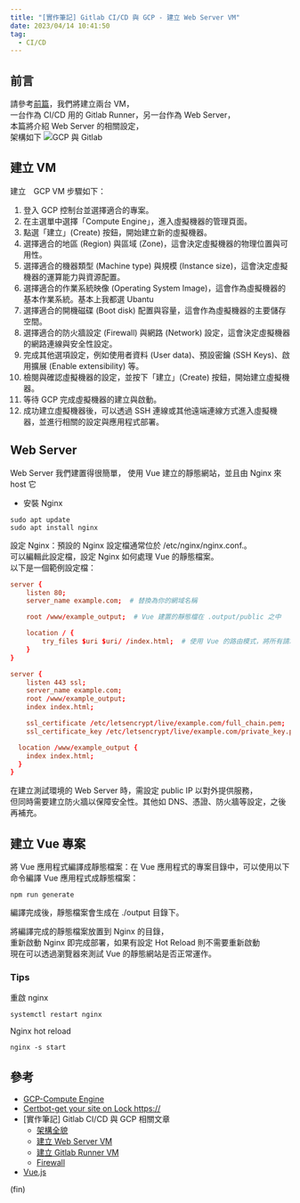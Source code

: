 ```yaml
---
title: "[實作筆記] Gitlab CI/CD 與 GCP - 建立 Web Server VM"
date: 2023/04/14 10:41:50
tag:
  - CI/CD
---
```


## 前言

請參考[前篇](https://blog.marsen.me/2023/04/13/2023/gitlab_ci_and_gcp_vm/)，我們將建立兩台 VM，  
一台作為 CI/CD 用的 Gitlab Runner，另一台作為 Web Server，  
本篇將介紹 Web Server 的相關設定，  
架構如下
![GCP 與 Gitlab](/images/2023/gitlab-gcp.jpg)

## 建立 VM

建立　GCP VM 步驟如下：

1. 登入 GCP 控制台並選擇適合的專案。
2. 在主選單中選擇「Compute Engine」，進入虛擬機器的管理頁面。
3. 點選「建立」(Create) 按鈕，開始建立新的虛擬機器。
4. 選擇適合的地區 (Region) 與區域 (Zone)，這會決定虛擬機器的物理位置與可用性。
5. 選擇適合的機器類型 (Machine type) 與規模 (Instance size)，這會決定虛擬機器的運算能力與資源配置。
6. 選擇適合的作業系統映像 (Operating System Image)，這會作為虛擬機器的基本作業系統。基本上我都選 Ubantu
7. 選擇適合的開機磁碟 (Boot disk) 配置與容量，這會作為虛擬機器的主要儲存空間。
8. 選擇適合的防火牆設定 (Firewall) 與網路 (Network) 設定，這會決定虛擬機器的網路連線與安全性設定。
9. 完成其他選項設定，例如使用者資料 (User data)、預設密鑰 (SSH Keys)、啟用擴展 (Enable extensibility) 等。
10. 檢閱與確認虛擬機器的設定，並按下「建立」(Create) 按鈕，開始建立虛擬機器。
11. 等待 GCP 完成虛擬機器的建立與啟動。
12. 成功建立虛擬機器後，可以透過 SSH 連線或其他遠端連線方式進入虛擬機器，並進行相關的設定與應用程式部署。

## Web Server

Web Server 我們建置得很簡單，
使用 Vue 建立的靜態網站，並且由 Nginx 來 host 它

- 安裝 Nginx

```terminal
sudo apt update
sudo apt install nginx
```

設定 Nginx：預設的 Nginx 設定檔通常位於 /etc/nginx/nginx.conf.。  
可以編輯此設定檔，設定 Nginx 如何處理 Vue 的靜態檔案。  
以下是一個範例設定檔：

```conf
server {
    listen 80;
    server_name example.com;  # 替換為你的網域名稱

    root /www/example_output;  # Vue 建置的靜態檔在 .output/public 之中

    location / {
        try_files $uri $uri/ /index.html;  # 使用 Vue 的路由模式，將所有請求都導向 index.html
    }
}

server {
    listen 443 ssl;
    server_name example.com;
    root /www/example_output;
    index index.html;

    ssl_certificate /etc/letsencrypt/live/example.com/full_chain.pem;
    ssl_certificate_key /etc/letsencrypt/live/example.com/private_key.pem;

  location /www/example_output {
    index index.html;
  }
}
```

在建立測試環境的 Web Server 時，需設定 public IP 以對外提供服務，  
但同時需要建立防火牆以保障安全性。其他如 DNS、憑證、防火牆等設定，之後再補充。  

## 建立 Vue 專案

將 Vue 應用程式編譯成靜態檔案：在 Vue 應用程式的專案目錄中，可以使用以下命令編譯 Vue 應用程式成靜態檔案：

```terminal
npm run generate
```

編譯完成後，靜態檔案會生成在 ./output 目錄下。

將編譯完成的靜態檔案放置到 Nginx 的目錄，  
重新啟動 Nginx 即完成部署，如果有設定 Hot Reload 則不需要重新啟動  
現在可以透過瀏覽器來測試 Vue 的靜態網站是否正常運作。

### Tips

重啟 nginx

```terminal
systemctl restart nginx
```

Nginx hot reload

```terminal
nginx -s start
```

## 參考

- [GCP-Compute Engine](https://cloud.google.com/compute)
- [Certbot-get your site on Lock https://](https://certbot.eff.org/)
- [實作筆記] Gitlab CI/CD 與 GCP 相關文章
  - [架構全貌](https://blog.marsen.me/2023/04/13/2023/gitlab_ci_and_gcp_vm/)
  - [建立 Web Server VM](https://blog.marsen.me/2023/04/14/2023/gitlab_ci_and_gcp_vm_create_server/)
  - [建立 Gitlab Runner VM](https://blog.marsen.me/2023/04/14/2023/gitlab_ci_and_gcp_vm_cretae_runner/)
  - [Firewall](https://blog.marsen.me/2023/04/14/2023/gitlab_ci_and_gcp_vm_firewall/)
- [Vue.js](https://vuejs.org/)

(fin)
